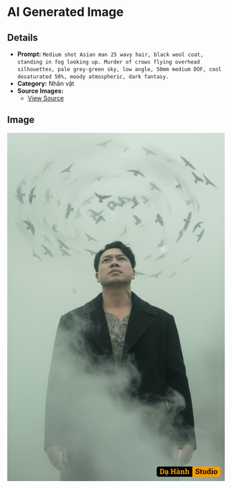 # AI Generated Image

## Details
- **Prompt:** `Medium shot Asian man 25 wavy hair, black wool coat, standing in fog looking up. Murder of crows flying overhead silhouettes, pale grey-green sky, low angle, 50mm medium DOF, cool desaturated 50%, moody atmospheric, dark fantasy.`
- **Category:** Nhân vật
- **Source Images:**
  - [View Source](https://raw.githubusercontent.com/lenzcomvth/Somethings/main/Models/Male/HungChuaRemake.png)

## Image
![AI Generated Image](./image-2025-10-15T10-23-00-561Z-bo5yb.png)